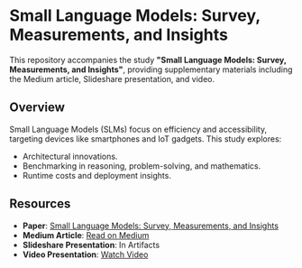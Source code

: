 # **Small Language Models: Survey, Measurements, and Insights**

This repository accompanies the study **"Small Language Models: Survey, Measurements, and Insights"**, providing supplementary materials including the Medium article, Slideshare presentation, and video.



## **Overview**
Small Language Models (SLMs) focus on efficiency and accessibility, targeting devices like smartphones and IoT gadgets. This study explores:
- Architectural innovations.
- Benchmarking in reasoning, problem-solving, and mathematics.
- Runtime costs and deployment insights.



## **Resources**
- **Paper**: [Small Language Models: Survey, Measurements, and Insights](https://arxiv.org/abs/2409.15790)  
- **Medium Article**: [Read on Medium](https://medium.com/@samarthsharma_/small-language-models-a-paradigm-shift-in-ai-1fbde744a0dc)  
- **Slideshare Presentation**: In Artifacts  
- **Video Presentation**: [Watch Video](https://youtu.be/dhrIwx2445w)  


